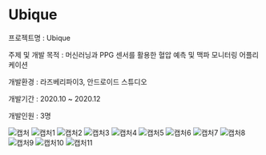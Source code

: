 # Ubique
프로젝트명 : Ubique

주제 및 개발 목적 : 머신러닝과 PPG 센서를 활용한 혈압 예측 및 맥파 모니터링 어플리케이션

개발환경 : 라즈베리파이3, 안드로이드 스튜디오

개발기간 : 2020.10 ~ 2020.12

개발인원 : 3명

![캡처](https://user-images.githubusercontent.com/53815335/156886795-3c9f903c-a02b-41e3-831e-1b91b1d129a5.PNG)
![캡처1](https://user-images.githubusercontent.com/53815335/156886796-a44c9020-0a8d-4ff8-84dc-f174a8ceca08.PNG)
![캡처2](https://user-images.githubusercontent.com/53815335/156886798-7f91cd26-879e-4e83-9af2-78300c52c1a7.PNG)
![캡처3](https://user-images.githubusercontent.com/53815335/156886799-e53df364-c463-48e2-ba1b-7adbef76aba3.PNG)
![캡처4](https://user-images.githubusercontent.com/53815335/156886800-ba3e20c0-d161-4d86-a85c-5d9a32c30aaf.PNG)
![캡처5](https://user-images.githubusercontent.com/53815335/156886801-01a0dbb4-db3b-4e7f-bfff-e96271c9e89e.PNG)
![캡처6](https://user-images.githubusercontent.com/53815335/156886802-8265360e-9508-457d-b57a-d7b621024014.PNG)
![캡처7](https://user-images.githubusercontent.com/53815335/156886803-7604412f-cd46-4d67-b8fc-40e1cd6f28de.PNG)
![캡처8](https://user-images.githubusercontent.com/53815335/156886804-d6b5a33d-2d72-4763-83b3-6a0757adae09.PNG)
![캡처9](https://user-images.githubusercontent.com/53815335/156886805-c47a7174-ca13-4207-9074-9cdad7df6606.PNG)
![캡처10](https://user-images.githubusercontent.com/53815335/156886806-2662ce65-a771-47ee-bd97-a56e02e4492f.PNG)
![캡처11](https://user-images.githubusercontent.com/53815335/156886807-1685594a-b7c0-434a-bed5-07204619aa75.PNG)
